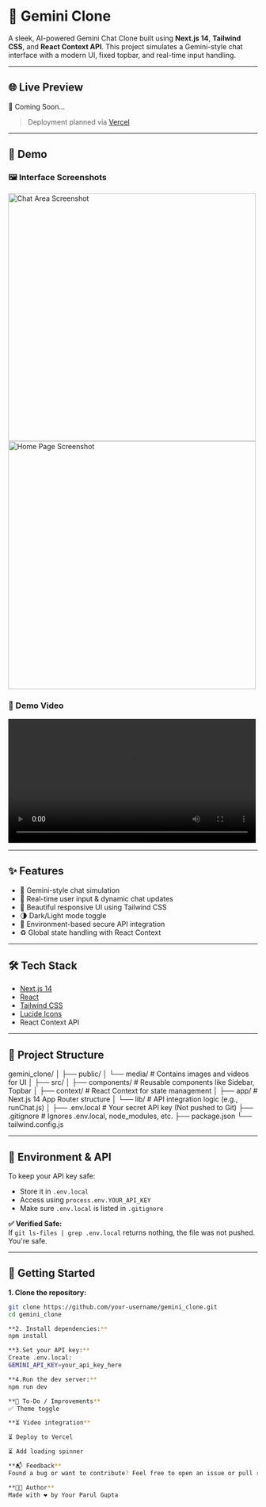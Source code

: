 # 🔮 Gemini Clone

A sleek, AI-powered Gemini Chat Clone built using **Next.js 14**, **Tailwind CSS**, and **React Context API**. This project simulates a Gemini-style chat interface with a modern UI, fixed topbar, and real-time input handling.

---

## 🌐 Live Preview

🚀 Coming Soon...  
> Deployment planned via [Vercel](https://vercel.com)

---

## 📸 Demo

### 🖼️ Interface Screenshots

<img src="/media/CHatareaa.png" width="500" alt="Chat Area Screenshot" />
<img src="/media/GeminiHome.png" width="500" alt="Home Page Screenshot" />

### 🎥 Demo Video

<video src="/media/chatVedio.mp4" width="500" controls>Your browser does not support video playback.</video>

---

## ✨ Features

- 🧠 Gemini-style chat simulation
- 💬 Real-time user input & dynamic chat updates
- 🎨 Beautiful responsive UI using Tailwind CSS
- 🌗 Dark/Light mode toggle
- 🔐 Environment-based secure API integration
- ♻️ Global state handling with React Context

---

## 🛠️ Tech Stack

- [Next.js 14](https://nextjs.org/)
- [React](https://reactjs.org/)
- [Tailwind CSS](https://tailwindcss.com/)
- [Lucide Icons](https://lucide.dev/)
- React Context API

---

## 📁 Project Structure

gemini_clone/
│
├── public/
│ └── media/ # Contains images and videos for UI
│
├── src/
│ ├── components/ # Reusable components like Sidebar, Topbar
│ ├── context/ # React Context for state management
│ ├── app/ # Next.js 14 App Router structure
│ └── lib/ # API integration logic (e.g., runChat.js)
│
├── .env.local # Your secret API key (Not pushed to Git)
├── .gitignore # Ignores .env.local, node_modules, etc.
├── package.json
└── tailwind.config.js


---

## 🔐 Environment & API

To keep your API key safe:

- Store it in `.env.local`
- Access using `process.env.YOUR_API_KEY`
- Make sure `.env.local` is listed in `.gitignore`

**✅ Verified Safe:**  
If `git ls-files | grep .env.local` returns nothing, the file was not pushed. You're safe.

---

## 🚀 Getting Started

 **1. Clone the repository:**
   ```bash
   git clone https://github.com/your-username/gemini_clone.git
   cd gemini_clone
   
**2. Install dependencies:**
npm install
 
**3.Set your API key:**
Create .env.local:
GEMINI_API_KEY=your_api_key_here

**4.Run the dev server:**
npm run dev

**🧪 To-Do / Improvements**
✅ Theme toggle

**⏳ Video integration**

⏳ Deploy to Vercel

⏳ Add loading spinner

**📬 Feedback**
Found a bug or want to contribute? Feel free to open an issue or pull request!

**🧑‍💻 Author**
Made with ❤️ by Your Parul Gupta


